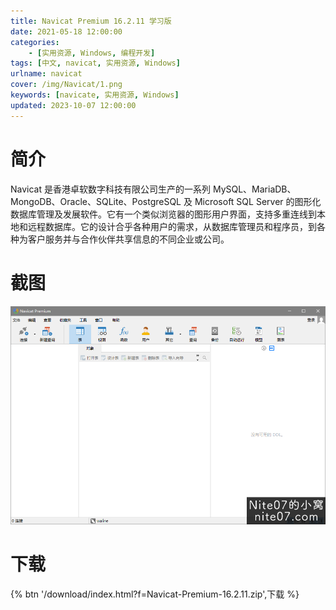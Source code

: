 ```yaml
---
title: Navicat Premium 16.2.11 学习版
date: 2021-05-18 12:00:00
categories:
    - [实用资源, Windows, 编程开发]
tags: [中文, navicat, 实用资源, Windows]
urlname: navicat
cover: /img/Navicat/1.png
keywords: [navicate, 实用资源, Windows]
updated: 2023-10-07 12:00:00
---
```


# 简介

Navicat 是香港卓软数字科技有限公司生产的一系列 MySQL、MariaDB、MongoDB、Oracle、SQLite、PostgreSQL 及 Microsoft SQL Server 的图形化数据库管理及发展软件。它有一个类似浏览器的图形用户界面，支持多重连线到本地和远程数据库。它的设计合乎各种用户的需求，从数据库管理员和程序员，到各种为客户服务并与合作伙伴共享信息的不同企业或公司。

# 截图

![](/img/Navicat/2.png)

# 下载

{% btn '/download/index.html?f=Navicat-Premium-16.2.11.zip',下载 %}
